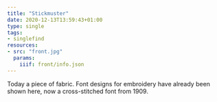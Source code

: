 ```yaml
---
title: "Stickmuster"
date: 2020-12-13T13:59:43+01:00
type: single
tags:
- singlefind
resources:
- src: "front.jpg"
  params:
    iiif: front/info.json
---
```

Today a piece of fabric. Font designs for embroidery have already been shown here, now a cross-stitched font from 1909.
